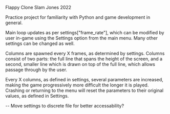 Flappy Clone
Slam Jones 2022

Practice project for familiarity with Python and game development
in general.

Main loop updates as per settings["frame_rate"], which can be 
modified by user in-game using the Settings option from the
main menu.  Many other settings can be changed as well.

Columns are spawned every X frames, as determined by settings.
Columns consist of two parts: the full line that spans the height
of the screen, and a second, smaller line which is drawn on top
of the full line, which allows passage through by the user.

Every X columns, as defined in settings, several parameters are
increased, making the game progressively more difficult the longer
it is played.  Crashing or returning to the menu will reset the
parameters to their original values, as defined in Settings.

-- Move settings to discrete file for better accessability?
